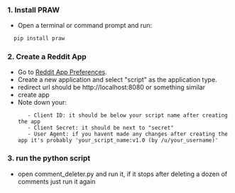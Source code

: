 ### 1. Install PRAW

- Open a terminal or command prompt and run:
```ruby
  pip install praw
```

### 2. Create a Reddit App

- Go to [Reddit App Preferences](https://www.reddit.com/prefs/apps).
- Create a new application and select "script" as the application type.
- redirect url should be http://localhost:8080 or something similar
- create app
- Note down your:
   ```
      - Client ID: it should be below your script name after creating the app
      - Client Secret: it should be next to "secret"
      - User Agent: if you havent made any changes after creating the app it's probably 'your_script_name:v1.0 (by /u/your_username)'

### 3. run the python script
- open comment_deleter.py and run it, if it stops after deleting a dozen of comments just run it again
